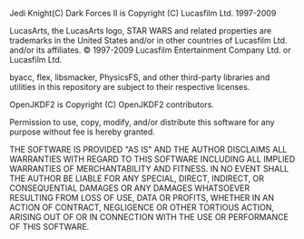 Jedi Knight(C) Dark Forces II is Copyright (C) Lucasfilm Ltd. 1997-2009

LucasArts, the LucasArts logo, STAR WARS and related properties are trademarks in 
the United States and/or in other countries of Lucasfilm Ltd. and/or its affiliates.
© 1997-2009 Lucasfilm Entertainment Company Ltd. or Lucasfilm Ltd.

byacc, flex, libsmacker, PhysicsFS, and other third-party libraries and utilities in this
repository are subject to their respective licenses.

OpenJKDF2 is Copyright (C) OpenJKDF2 contributors.

Permission to use, copy, modify, and/or distribute this software for any purpose
without fee is hereby granted.

THE SOFTWARE IS PROVIDED "AS IS" AND THE AUTHOR DISCLAIMS ALL WARRANTIES WITH
REGARD TO THIS SOFTWARE INCLUDING ALL IMPLIED WARRANTIES OF MERCHANTABILITY AND
FITNESS. IN NO EVENT SHALL THE AUTHOR BE LIABLE FOR ANY SPECIAL, DIRECT,
INDIRECT, OR CONSEQUENTIAL DAMAGES OR ANY DAMAGES WHATSOEVER RESULTING FROM LOSS
OF USE, DATA OR PROFITS, WHETHER IN AN ACTION OF CONTRACT, NEGLIGENCE OR OTHER
TORTIOUS ACTION, ARISING OUT OF OR IN CONNECTION WITH THE USE OR PERFORMANCE OF
THIS SOFTWARE.